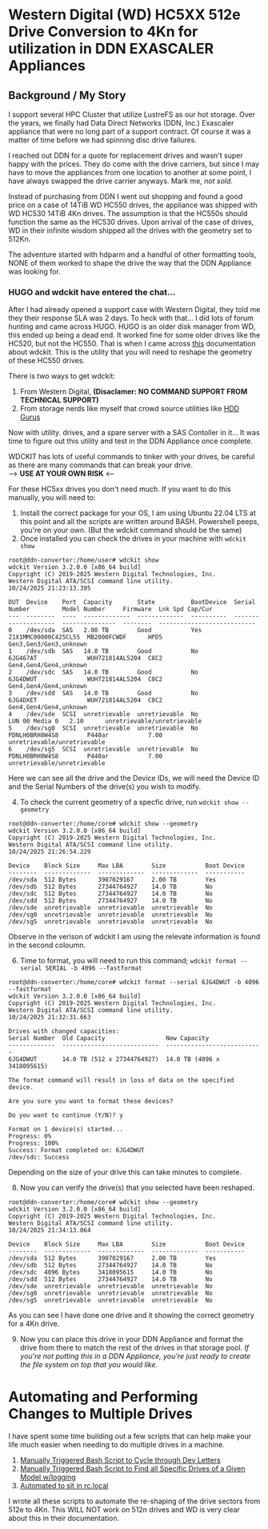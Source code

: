 # Western Digital (WD) HC5XX 512e Drive Conversion to 4Kn for utilization in DDN EXASCALER Appliances

## Background / My Story  
I support several HPC Cluster that utilize LustreFS as our hot storage. Over the years, we finally had Data Direct Networks (DDN, Inc.) Exascaler appliance that were no long part of a support contract. Of course it was a matter of time before we had spinning disc drive failures.  

I reached out DDN for a quote for replacement drives and wasn't super happy with the prices. They do come with the drive carriers, but since I may have to move the appliances from one location to another at some point, I have always swapped the drive carrier anyways. Mark me, *not sold*. 

Instead of purchasing from DDN I went out shopping and found a good price on a case of 14TiB WD HC550 drives, the appliance was shipped with WD HC530 14TiB 4Kn drives. The assumption is that the HC550s should function the same as the HC530 drives. Upon arrival of the case of drives, WD in their infinite wisdom shipped all the drives with the geometry set to 512Kn.  

The adventure started with hdparm and a handful of other formatting tools, NONE of them worked to shape the drive the way that the DDN Appliance was looking for.  

### HUGO and wdckit have entered the chat...

After I had already opened a support case with Western Digital, they told me they their response SLA was 2 days. To heck with that... I did lots of forum hunting and came across HUGO. HUGO is an older disk manager from WD, this ended up being a dead end. It worked fine for some older drives like the HC520, but not the HC550. That is when I came across [this](https://support-en.wd.com/app/answers/detailweb/a_id/50708/~/wdckit-drive-utility-download-and-instructions-for-internal-drives) documentation about wdckit. This is the utility that you will need to reshape the geometry of these HC550 drives.  

There is two ways to get wdckit:
1) From Western Digital, **(Disaclamer: NO COMMAND SUPPORT FROM TECHNICAL SUPPORT)**
2) From storage nerds like myself that crowd source utilities like [HDD Gurus](https://files.hddguru.com/download/Software/Western%20Digital/)

Now with utility. drives, and a spare server with a SAS Contoller in it... It was time to figure out this utility and test in the DDN Appliance once complete.

WDCKIT has lots of useful commands to tinker with your drives, be careful as there are many commands that can break your drive.  
-->  **USE AT YOUR OWN RISK**  <--

For these HC5xx drives you don't need much. If you want to do this manually, you will need to:
1) Install the correct package for your OS, I am using Ubuntu 22.04 LTS at this point and all the scripts are written around BASH. Powershell peeps, you're on your own. (But the wdckit command should be the same)
2) Once installed you can check the drives in your machine with ```wdckit show```

```CLI
root@ddn-converter:/home/user# wdckit show
wdckit Version 3.2.0.0 [x86_64 build]
Copyright (C) 2019-2025 Western Digital Technologies, Inc.
Western Digital ATA/SCSI command line utility.
10/24/2025 21:23:13.395

DUT  Device    Port  Capacity       State          BootDevice  Serial Number         Model Number     Firmware  Lnk Spd Cap/Cur
---  --------  ----  -------------  -------------  ----------  --------------------  ---------------  --------  ---------------------------
0    /dev/sda  SAS   2.00 TB        Good           Yes         Z1X1MMC00000C425CL55  MB2000FCWDF      HPD5      Gen3,Gen3/Gen3,unknown
1    /dev/sdb  SAS   14.0 TB        Good           No          6JG467AT              WUH721814AL5204  C8C2      Gen4,Gen4/Gen4,unknown
2    /dev/sdc  SAS   14.0 TB        Good           No          6JG4DWUT              WUH721814AL5204  C8C2      Gen4,Gen4/Gen4,unknown
3    /dev/sdd  SAS   14.0 TB        Good           No          6JG4DXET              WUH721814AL5204  C8C2      Gen4,Gen4/Gen4,unknown
4    /dev/sde  SCSI  unretrievable  unretrievable  No                                LUN 00 Media 0   2.10      unretrievable/unretrievable
5    /dev/sg0  SCSI  unretrievable  unretrievable  No          PDNLH0BRH8W4S8        P440ar           7.00      unretrievable/unretrievable
6    /dev/sg5  SCSI  unretrievable  unretrievable  No          PDNLH0BRH8W4S8        P440ar           7.00      unretrievable/unretrievable
```
Here we can see all the drive and the Device IDs, we will need the Device ID and the Serial Numbers of the drive(s) you wish to modify.

4) To check the current geometry of a specfic drive, run ```wdckit show --geometry```  

```CLI
root@ddn-converter:/home/core# wdckit show --geometry
wdckit Version 3.2.0.0 [x86_64 build]
Copyright (C) 2019-2025 Western Digital Technologies, Inc.
Western Digital ATA/SCSI command line utility.
10/24/2025 21:26:54.229

Device    Block Size     Max LBA        Size           Boot Device
--------  -------------  -------------  -------------  -----------
/dev/sda  512 Bytes      3907029167     2.00 TB        Yes
/dev/sdb  512 Bytes      27344764927    14.0 TB        No
/dev/sdc  512 Bytes      27344764927    14.0 TB        No
/dev/sdd  512 Bytes      27344764927    14.0 TB        No
/dev/sde  unretrievable  unretrievable  unretrievable  No
/dev/sg0  unretrievable  unretrievable  unretrievable  No
/dev/sg5  unretrievable  unretrievable  unretrievable  No
```  
Observe in the verison of wdckit I am using the relevate information is found in the second coloumn. 

6) Time to format, you will need to run this command; ```wdckit format --serial SERIAL -b 4096 --fastformat```
```CLI
root@ddn-converter:/home/core# wdckit format --serial 6JG4DWUT -b 4096 --fastformat
wdckit Version 3.2.0.0 [x86_64 build]
Copyright (C) 2019-2025 Western Digital Technologies, Inc.
Western Digital ATA/SCSI command line utility.
10/24/2025 21:32:31.663

Drives with changed capacities:
Serial Number  Old Capacity                 New Capacity
-------------  ---------------------------  ---------------------------
6JG4DWUT       14.0 TB (512 x 27344764927)  14.0 TB (4096 x 3418095615)

The format command will result in loss of data on the specified device.

Are you sure you want to format these devices?

Do you want to continue (Y/N)? y

Format on 1 device(s) started...
Progress: 0%
Progress: 100%
Success: Format completed on: 6JG4DWUT
/dev/sdc: Success
```
Depending on the size of your drive this can take minutes to complete.

8) Now you can verify the drive(s) that you selected have been reshaped.
```
root@ddn-converter:/home/core# wdckit show --geometry
wdckit Version 3.2.0.0 [x86_64 build]
Copyright (C) 2019-2025 Western Digital Technologies, Inc.
Western Digital ATA/SCSI command line utility.
10/24/2025 21:34:13.064

Device    Block Size     Max LBA        Size           Boot Device
--------  -------------  -------------  -------------  -----------
/dev/sda  512 Bytes      3907029167     2.00 TB        Yes
/dev/sdb  512 Bytes      27344764927    14.0 TB        No
/dev/sdc  4096 Bytes     3418095615     14.0 TB        No
/dev/sdd  512 Bytes      27344764927    14.0 TB        No
/dev/sde  unretrievable  unretrievable  unretrievable  No
/dev/sg0  unretrievable  unretrievable  unretrievable  No
/dev/sg5  unretrievable  unretrievable  unretrievable  No
```
As you can see I have done one drive and it showing the correct geometry for a 4Kn drive.

9) Now you can place this drive in your DDN Appliance and format the drive from there to match the rest of the drives in that storage pool.
    *If you're not putting this in a DDN Appliance, you're just ready to create the file system on top that you would like.*

# Automating and Performing Changes to Multiple Drives  

I have spent some time building out a few scripts that can help make your life much easier when needing to do multiple drives in a machine.

1) [Manually Triggered Bash Script to Cycle through Dev Letters](https://github.com/eioncustom/WD-HC5XX-Drive-Conversion/blob/2dfba079d5a1b863251e877afb026381aa9e20fb/format.sh)
2) [Manually Triggered Bash Script to Find all Specific Drives of a Given Model w/logging](https://github.com/eioncustom/WD-HC5XX-Drive-Conversion/blob/2dfba079d5a1b863251e877afb026381aa9e20fb/loop_with_log.sh)
3) [Automated to sit in rc.local](https://github.com/eioncustom/WD-HC5XX-Drive-Conversion/blob/2012d2032cca1c8be8f04f9ccd03f2693adab053/rc.local.format.sh)


I wrote all these scripts to automate the re-shaping of the drive sectors from 512e to 4Kn. This WILL NOT work on 512n drives and WD is very clear about this in their documentation. 
